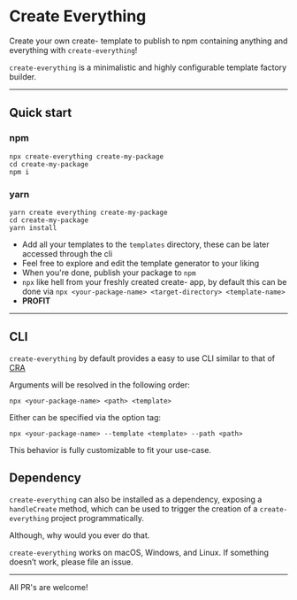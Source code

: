 # Create Everything

Create your own create- template to publish to npm containing anything and everything with `create-everything`!

`create-everything` is a minimalistic and highly configurable template factory builder.

---

## Quick start

### npm

```
npx create-everything create-my-package
cd create-my-package
npm i
```

### yarn

```
yarn create everything create-my-package
cd create-my-package
yarn install
```

-   Add all your templates to the `templates` directory, these can be later accessed through the cli
-   Feel free to explore and edit the template generator to your liking
-   When you're done, publish your package to `npm`
-   `npx` like hell from your freshly created create- app, by default this can be done via `npx <your-package-name> <target-directory> <template-name>`
-   **PROFIT**

---

## CLI

`create-everything` by default provides a easy to use CLI similar to that of [CRA](https://github.com/facebook/create-react-app)

Arguments will be resolved in the following order:

```
npx <your-package-name> <path> <template>
```

Either can be specified via the option tag:

```
npx <your-package-name> --template <template> --path <path>
```

This behavior is fully customizable to fit your use-case.

## Dependency

`create-everything` can also be installed as a dependency, exposing a `handleCreate` method, which can be used to trigger the creation of a `create-everything` project programmatically.

Although, why would you ever do that.

`create-everything` works on macOS, Windows, and Linux.
If something doesn’t work, please file an issue.

---

All PR's are welcome!
